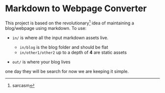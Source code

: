 # Markdown to Webpage Converter 

This project is based on the revolutionary[^1] idea of maintaining a blog/webpage using markdown. To use: 

- `in/` is where all the input markdown assets live.
	- `in/blog` is the blog folder and should be flat 
	- `in/other1/other2` up to a depth of **4** are static assets 
	 
- `out/` is where your blog lives 

one day they will be search for now we are keeping it simple. 



[^1]: sarcasm 
